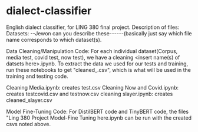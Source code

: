 # dialect-classifier
English dialect classifier, for LING 380 final project.
Description of files:
Datasets:
--Jewon can you describe these------(basically just say which file name corresponds to which dataset(s).

Data Cleaning/Manipulation Code:
For each individual dataset(Corpus, media test, covid test, now test), we have a cleaning <insert name(s) of datsets here>.ipynb. To extract the data we used for our tests and training, run these notebooks to get "cleaned_<insert dataset name>.csv", which is what will be used in the training and testing code.

Cleaning Media.ipynb: creates test.csv
Cleaning Now and Covid.ipynb: creates testcovid.csv and testnow.csv
cleaning slayer.ipynb: creates cleaned_slayer.csv

Model Fine-Tuning Code:
For DistilBERT code and TinyBERT code, the files "Ling 380 Project Model-Fine Tuning <insert model name here> here.ipynb can be run with the created csvs noted above.



